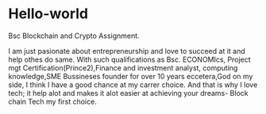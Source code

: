 # Hello-world
Bsc Blockchain and Crypto Assignment.

I am just pasionate about entrepreneurship and love to succeed at it and help othes do same. With such qualifications as Bsc. ECONOMIcs, Project mgt Certification(Prince2),Finance and investment analyst, computing knowledge,SME Bussineses founder for over 10 years eccetera,God on my side, I think I have a good chance at my carrer choice.
And that is why I love tech; it help alot and makes it alot easier at achieving your dreams- Block chain Tech my first choice.
